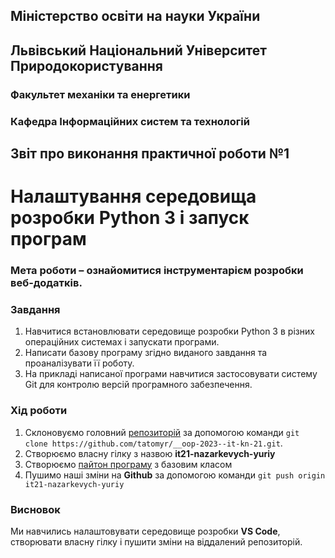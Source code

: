 ## Міністерство освіти на науки України
## Львівський Національний Університет Природокористування
### Факультет механіки та енергетики
### Кафедра Інформаційних систем та технологій

## Звіт про виконання практичної роботи №1 
# Налаштування середовища розробки Python 3 і запуск програм

### Мета роботи – ознайомитися інструментарієм розробки веб-додатків.

### Завдання
1. Навчитися встановлювати середовище розробки Python 3 в різних операційних системах і запускати програми.
2. Написати базову програму згідно виданого завдання та проаналізувати її роботу.
3. На прикладі написаної програми навчитися застосовувати систему Git для контролю версій програмного забезпечення.

### Хід роботи
1. Склоновуємо головний [репозиторій](https://github.com/tatomyr/__oop-2023--it-kn-21) за допомогою команди `git clone https://github.com/tatomyr/__oop-2023--it-kn-21.git`.
2. Створюємо власну гілку з назвою **it21-nazarkevych-yuriy**
3. Створюємо [пайтон програму](./lab1.py) з базовим класом
4. Пушимо наші зміни на **Github** за допомогою команди `git push origin it21-nazarkevych-yuriy`


### Висновок
Ми навчились налаштовувати середовище розробки **VS Code**, створювати власну гілку і пушити зміни на віддалений репозиторій.